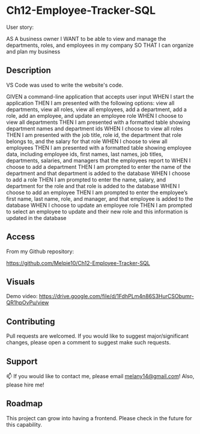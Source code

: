 # Ch12-Employee-Tracker-SQL

User story:

AS A business owner
I WANT to be able to view and manage the departments, roles, and employees in my company
SO THAT I can organize and plan my business

## Description 

VS Code was used to write the website's code. 

GIVEN a command-line application that accepts user input
WHEN I start the application
THEN I am presented with the following options: view all departments, view all roles, view all employees, add a department, add a role, add an employee, and update an employee role
WHEN I choose to view all departments
THEN I am presented with a formatted table showing department names and department ids
WHEN I choose to view all roles
THEN I am presented with the job title, role id, the department that role belongs to, and the salary for that role
WHEN I choose to view all employees
THEN I am presented with a formatted table showing employee data, including employee ids, first names, last names, job titles, departments, salaries, and managers that the employees report to
WHEN I choose to add a department
THEN I am prompted to enter the name of the department and that department is added to the database
WHEN I choose to add a role
THEN I am prompted to enter the name, salary, and department for the role and that role is added to the database
WHEN I choose to add an employee
THEN I am prompted to enter the employee’s first name, last name, role, and manager, and that employee is added to the database
WHEN I choose to update an employee role
THEN I am prompted to select an employee to update and their new role and this information is updated in the database
## Access

From my Github repository:

https://github.com/Melpie10/Ch12-Employee-Tracker-SQL


## Visuals

Demo video: https://drive.google.com/file/d/1FdhPLm4n86S3HurCSObumr-QR1hpOvPu/view

## Contributing

Pull requests are  welcomed. If you would like to suggest major/significant changes, please open a comment to suggest make such requests. 

## Support

📫  If you would like to contact me, please email melany14@gmail.com! Also, please hire me! 

## Roadmap

This project can grow into having a frontend. Please check in the future for this capability. 
